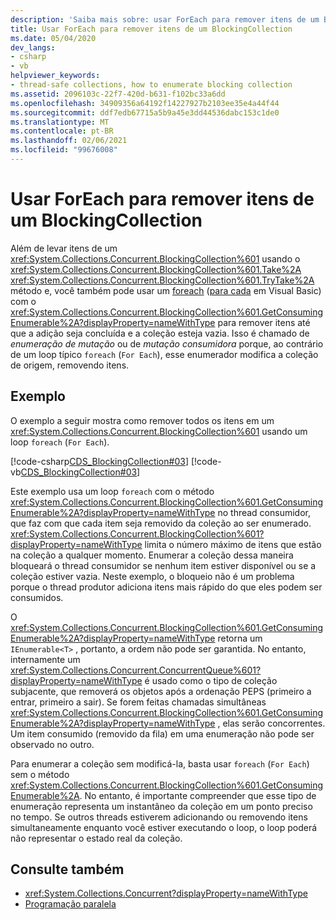 ```yaml
---
description: 'Saiba mais sobre: usar ForEach para remover itens de um BlockingCollection'
title: Usar ForEach para remover itens de um BlockingCollection
ms.date: 05/04/2020
dev_langs:
- csharp
- vb
helpviewer_keywords:
- thread-safe collections, how to enumerate blocking collection
ms.assetid: 2096103c-22f7-420d-b631-f102bc33a6dd
ms.openlocfilehash: 34909356a64192f14227927b2103ee35e4a44f44
ms.sourcegitcommit: ddf7edb67715a5b9a45e3dd44536dabc153c1de0
ms.translationtype: MT
ms.contentlocale: pt-BR
ms.lasthandoff: 02/06/2021
ms.locfileid: "99676008"
---
```

# <a name="use-foreach-to-remove-items-in-a-blockingcollection"></a>Usar ForEach para remover itens de um BlockingCollection

Além de levar itens de um <xref:System.Collections.Concurrent.BlockingCollection%601> usando o <xref:System.Collections.Concurrent.BlockingCollection%601.Take%2A> <xref:System.Collections.Concurrent.BlockingCollection%601.TryTake%2A> método e, você também pode usar um [foreach](../../../csharp/language-reference/keywords/foreach-in.md) ([para cada](../../../visual-basic/language-reference/statements/for-each-next-statement.md) em Visual Basic) com o <xref:System.Collections.Concurrent.BlockingCollection%601.GetConsumingEnumerable%2A?displayProperty=nameWithType> para remover itens até que a adição seja concluída e a coleção esteja vazia. Isso é chamado de *enumeração de mutação* ou de *mutação consumidora* porque, ao contrário de um loop típico `foreach` (`For Each`), esse enumerador modifica a coleção de origem, removendo itens.

## <a name="example"></a>Exemplo

O exemplo a seguir mostra como remover todos os itens em um <xref:System.Collections.Concurrent.BlockingCollection%601> usando um loop `foreach` (`For Each`).

[!code-csharp[CDS_BlockingCollection#03](../../../../samples/snippets/csharp/VS_Snippets_Misc/cds_blockingcollection/cs/example03.cs#03)]
[!code-vb[CDS_BlockingCollection#03](../../../../samples/snippets/visualbasic/VS_Snippets_Misc/cds_blockingcollection/vb/enumeratebc.vb#03)]

Este exemplo usa um loop `foreach` com o método <xref:System.Collections.Concurrent.BlockingCollection%601.GetConsumingEnumerable%2A?displayProperty=nameWithType> no thread consumidor, que faz com que cada item seja removido da coleção ao ser enumerado. <xref:System.Collections.Concurrent.BlockingCollection%601?displayProperty=nameWithType> limita o número máximo de itens que estão na coleção a qualquer momento. Enumerar a coleção dessa maneira bloqueará o thread consumidor se nenhum item estiver disponível ou se a coleção estiver vazia. Neste exemplo, o bloqueio não é um problema porque o thread produtor adiciona itens mais rápido do que eles podem ser consumidos.

O <xref:System.Collections.Concurrent.BlockingCollection%601.GetConsumingEnumerable%2A?displayProperty=nameWithType> retorna um `IEnumerable<T>` , portanto, a ordem não pode ser garantida. No entanto, internamente um <xref:System.Collections.Concurrent.ConcurrentQueue%601?displayProperty=nameWithType> é usado como o tipo de coleção subjacente, que removerá os objetos após a ordenação PEPS (primeiro a entrar, primeiro a sair). Se forem feitas chamadas simultâneas <xref:System.Collections.Concurrent.BlockingCollection%601.GetConsumingEnumerable%2A?displayProperty=nameWithType> , elas serão concorrentes. Um item consumido (removido da fila) em uma enumeração não pode ser observado no outro.

Para enumerar a coleção sem modificá-la, basta usar `foreach` (`For Each`) sem o método <xref:System.Collections.Concurrent.BlockingCollection%601.GetConsumingEnumerable%2A>. No entanto, é importante compreender que esse tipo de enumeração representa um instantâneo da coleção em um ponto preciso no tempo. Se outros threads estiverem adicionando ou removendo itens simultaneamente enquanto você estiver executando o loop, o loop poderá não representar o estado real da coleção.

## <a name="see-also"></a>Consulte também

- <xref:System.Collections.Concurrent?displayProperty=nameWithType>
- [Programação paralela](../../parallel-programming/index.md)
